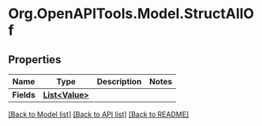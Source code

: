 # Org.OpenAPITools.Model.StructAllOf

## Properties

| Name       | Type                              | Description | Notes |
| ---------- | --------------------------------- | ----------- | ----- |
| **Fields** | [**List&lt;Value&gt;**](Value.md) |             |

[[Back to Model list]](../README.md#documentation-for-models)
[[Back to API list]](../README.md#documentation-for-api-endpoints)
[[Back to README]](../README.md)
